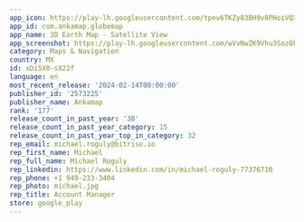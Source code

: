 ```yaml
---
app_icon: https://play-lh.googleusercontent.com/tpev6TKZy83BH9v8PHoiVQXhuRJSQmghwsHxk2Fq8GHXk7N2LKxgz4-9JIAUibv6gaE
app_id: com.ankamap.globemap
app_name: 3D Earth Map - Satellite View
app_screenshot: https://play-lh.googleusercontent.com/wVvNwZK9Vhu3SozOFkb0hrjFJvmdoQwenKdug-BrGZ1AaFTJbtSKxrLmcCZJMyaSCKM
category: Maps & Navigation
country: MX
id: xDi5X0-sX22f
language: en
most_recent_release: '2024-02-14T00:00:00'
publisher_id: '2573225'
publisher_name: Ankamap
rank: '177'
release_count_in_past_year: '38'
release_count_in_past_year_category: 15
release_count_in_past_year_top_in_category: 32
rep_email: michael.roguly@bitrise.io
rep_first_name: Michael
rep_full_name: Michael Roguly
rep_linkedin: https://www.linkedin.com/in/michael-roguly-77376710
rep_phone: +1 949-233-3404
rep_photo: michael.jpg
rep_title: Account Manager
store: google_play
---
```


